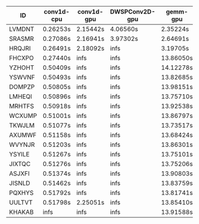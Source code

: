 |ID|conv1d-cpu|conv1d-gpu|DWSPConv2D-gpu|gemm-gpu|avg|
|-|-|-|-|-|-|
|LVMDNT|0.26253s|2.15442s|4.06560s|2.35224s|2.20870s|
|SRASMR|0.27086s|2.16941s|3.97302s|2.64691s|2.26505s|
|HRQJRI|0.26491s|2.18092s|infs|3.19705s|infs|
|FHCXPO|0.27440s|infs|infs|13.86050s|infs|
|YZHOHT|0.50409s|infs|infs|14.12278s|infs|
|YSWVNF|0.50493s|infs|infs|13.82685s|infs|
|DOMPZP|0.50805s|infs|infs|13.98151s|infs|
|LMHEQI|0.50896s|infs|infs|13.75710s|infs|
|MRHTFS|0.50918s|infs|infs|13.92538s|infs|
|WCXUMP|0.51001s|infs|infs|13.86797s|infs|
|TKWJLM|0.51077s|infs|infs|13.73517s|infs|
|AXUMWF|0.51158s|infs|infs|13.68424s|infs|
|WVYNJR|0.51203s|infs|infs|13.86301s|infs|
|YSYILE|0.51267s|infs|infs|13.75101s|infs|
|JIXTQC|0.51276s|infs|infs|13.75206s|infs|
|ASJXFI|0.51374s|infs|infs|13.90803s|infs|
|JISNLD|0.51462s|infs|infs|13.83759s|infs|
|PQXHYS|0.51792s|infs|infs|13.81741s|infs|
|UULTVT|0.51798s|2.25051s|infs|13.85410s|infs|
|KHAKAB|infs|infs|infs|13.91588s|infs|
